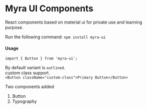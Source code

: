 # Myra UI Components

React components based on material ui for private use and learning purpose.

Run the following command:
`npm install myra-ui`

#### Usage

`import { Button } from 'myra-ui';`

By default variant is `outlined`.<br>
custom class support. <br>
`<Button className="custom-class">Primary Button</Button>`

Two components added
1. Button
2. Typography